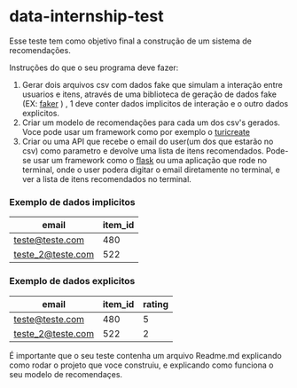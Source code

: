 # data-internship-test

Esse teste tem como objetivo final a construção de um sistema de recomendações.

Instruções do que o seu programa deve fazer:

1. Gerar dois arquivos csv com dados fake que simulam a interação entre usuarios e itens, através de uma biblioteca de geração de dados fake (EX: [faker](https://pypi.org/project/Faker/) ) , 1 deve conter dados implicitos de interação e o outro dados explicitos.
2. Criar um modelo de recomendações para cada um dos csv's gerados. Voce pode usar um framework como por exemplo o [turicreate](https://github.com/apple/turicreate)
3. Criar ou uma API que recebe o email do user(um dos que estarão no csv) como parametro e devolve uma lista de itens recomendados. Pode-se usar um framework como o [flask](https://programminghistorian.org/en/lessons/creating-apis-with-python-and-flask) ou uma aplicação que rode no terminal, onde o user podera digitar o email diretamente no terminal, e ver a lista de itens recomendados no terminal.

### Exemplo de dados implicitos

email | item_id
------------ | -------------
teste@teste.com | 480
teste_2@teste.com | 522


### Exemplo de dados explicitos

email | item_id | rating
------------ | ------------- | -------------
teste@teste.com | 480 | 5
teste_2@teste.com | 522 | 2


É importante que o seu teste contenha um arquivo Readme.md explicando como rodar o projeto que voce construiu, e explicando como funciona o seu modelo de recomendaçes. 
